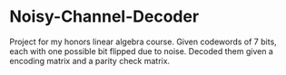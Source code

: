 # Noisy-Channel-Decoder
Project for my honors linear algebra course. Given codewords of 7 bits, each with one possible bit flipped due to noise. Decoded them given a encoding matrix and a parity check matrix.
